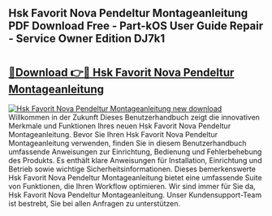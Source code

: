 ## Hsk Favorit Nova Pendeltur Montageanleitung PDF Download Free - Part-kOS User Guide Repair - Service Owner Edition DJ7k1

# <h2><a href="http://df79wkj.blite.top/?on=Hsk+Favorit+Nova+Pendeltur+Montageanleitung">🔗Download 👉🔴 Hsk Favorit Nova Pendeltur Montageanleitung</a></h2>

[![Hsk Favorit Nova Pendeltur Montageanleitung new download](https://i.imgur.com/lujVjoI.png)](http://df79wkj.blite.top/?on=Hsk+Favorit+Nova+Pendeltur+Montageanleitung)
Willkommen in der Zukunft Dieses Benutzerhandbuch zeigt die innovativen Merkmale und Funktionen Ihres neuen Hsk Favorit Nova Pendeltur Montageanleitung. Bevor Sie Ihren Hsk Favorit Nova Pendeltur Montageanleitung verwenden, finden Sie in diesem Benutzerhandbuch umfassende Anweisungen zur Einrichtung, Bedienung und Fehlerbehebung des Produkts. Es enthält klare Anweisungen für Installation, Einrichtung und Betrieb sowie wichtige Sicherheitsinformationen. Dieses bemerkenswerte Hsk Favorit Nova Pendeltur Montageanleitung bietet eine umfassende Suite von Funktionen, die Ihren Workflow optimieren. Wir sind immer für Sie da, Hsk Favorit Nova Pendeltur Montageanleitung. Unser Kundensupport-Team ist bestrebt, Sie bei allen Anfragen zu unterstützen.
